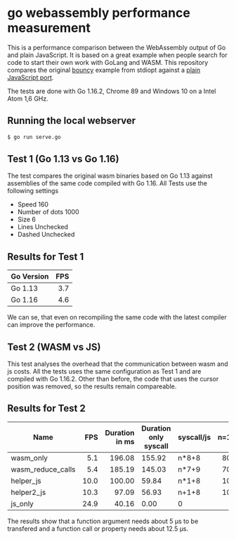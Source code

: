 # go webassembly performance measurement

This is a performance comparison between the WebAssembly output of Go and plain JavaScript. It is based on a great example when people search for code to start their own work with GoLang and WASM. This repository compares the original [bouncy](https://stdiopt.github.io/gowasm-experiments/bouncy) example from stdiopt against a [plain JavaScript port](https://thomas-hoermann.de/gowasm-experiments).

The tests are done with Go 1.16.2, Chrome 89 and Windows 10 on a Intel Atom 1,6 GHz. 

## Running the local webserver

```sh
$ go run serve.go
```

## Test 1 (Go 1.13 vs Go 1.16)

The test compares the original wasm binaries based on Go 1.13 against assemblies of the same code compiled with Go 1.16.
All Tests use the following settings
- Speed 160
- Number of dots 1000
- Size 6
- Lines Unchecked
- Dashed Unchecked

## Results for Test 1

| Go Version | FPS |
| ---------- |----:|
| Go 1.13    | 3.7 |
| Go 1.16    | 4.6 |

We can se, that even on recompiling the same code with the latest compiler can improve the performance.

## Test 2 (WASM vs JS)

This test analyses the overhead that the communication between wasm and js costs. 
All the tests uses the same configuration as Test 1 and are compiled with Go 1.16.2. Other than before, the code that uses the cursor position was removed, so the results remain compareable.

## Results for Test 2

| Name              | FPS  | Duration in ms | Duration only syscall | syscall/js | n=1000 | time in ms per syscall/js | arguments | n=1000 | 2.5 * syscall+arg | time per arg|
| ----------------- | ---: | -------------: | --------------------- | ---------- | -----: | ------------------------: | --------- | -----: | --------------: | ----------: |
| wasm_only         |  5.1 |         196.08 |                155.92 | n*8+8      | 80008  |                     0.019 |    n*10+7 |  10007 |           30027 |   0.0051925 |
| wasm_reduce_calls |  5.4 |         185.19 |                145.03 | n*7+9      | 70009  |                     0.021 |     n*9+7 |   9007 |           26529 |   0.0054665 |
| helper_js         | 10.0 |         100.00 |                 59.84 | n*1+8      | 10008  |                     0.059 |     n*9+8 |   9008 |           11528 |   0.0051908 |
| helper2_js        | 10.3 |          97.09 |                 56.93 | n+1+8      | 10008  |                     0.056 |     n*8+7 |   8007 |           10527 |   0.0054077 |
| js_only           | 24.9 |          40.16 |                  0.00 | 0          |     0  |                     0.000 |         0 |      0 |               0 |   0.0000000 |

The results show that a function argument needs about 5 μs to be transfered and a function call or property needs about 12.5 μs.
